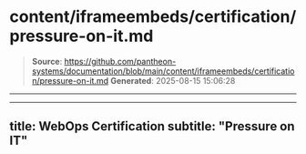 # content/iframeembeds/certification/pressure-on-it.md

> **Source**: https://github.com/pantheon-systems/documentation/blob/main/content/iframeembeds/certification/pressure-on-it.md
> **Generated**: 2025-08-15 15:06:28

---

---
title: WebOps Certification
subtitle: "Pressure on IT"
---

<Partial file="certification-guide/pressure-on-it.md" />
